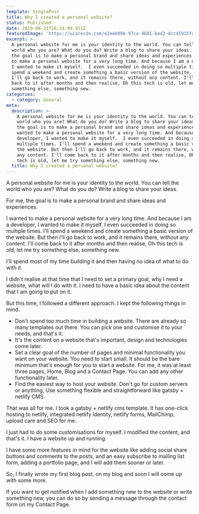 ```yaml
---
template: SinglePost
title: Why I created a personal website?
status: Published
date: 2019-09-21T16:24:09.911Z
featuredImage: 'https://ucarecdn.com/e2eeb09b-97ce-4681-bad2-dcc45915fd92/'
excerpt: >-
  A personal website for me is your identity to the world. You can tell the
  world who you are? What do you do? Write a blog to share your ideas. For me,
  the goal is to make a personal brand and share ideas and experiences.I wanted
  to make a personal website for a very long time. And because I am a developer,
  I wanted to make it myself.  I even succeeded in doing so multiple times. I'll
  spend a weekend and create something a basic version of the website. But then
  I'll go back to work, and it remains there, without any content. I'll come
  back to it after months and then realise, Oh this tech is old, let me try
  something else, something new. 
categories:
  - category: General
meta:
  description: >-
    A personal website for me is your identity to the world. You can tell the
    world who you are? What do you do? Write a blog to share your ideas. For me,
    the goal is to make a personal brand and share ideas and experiences.I
    wanted to make a personal website for a very long time. And because I am a
    developer, I wanted to make it myself.  I even succeeded in doing so
    multiple times. I'll spend a weekend and create something a basic version of
    the website. But then I'll go back to work, and it remains there, without
    any content. I'll come back to it after months and then realise, Oh this
    tech is old, let me try something else, something new. 
  title: Why I created a personal website?
---
```

A personal website for me is your identity to the world. You can tell the world who you are? What do you do? Write a blog to share your ideas. 

For me, the goal is to make a personal brand and share ideas and experiences.

I wanted to make a personal website for a very long time. And because I am a developer, I wanted to make it myself.  I even succeeded in doing so multiple times. I'll spend a weekend and create something a basic version of the website. But then I'll go back to work, and it remains there, without any content. I'll come back to it after months and then realise, Oh this tech is old, let me try something else, something new. 

I'll spend most of my time building it and then having no idea of what to do with it. 

I didn't realise at that time that I need to set a primary goal, why I need a website, what will I do with it. I need to have a basic idea about the content that I am going to put on it. 

But this time, I followed a different approach. I kept the following things in mind.

* Don't spend too much time in building a website. There are already so many templates out there. You can pick one and customise it to your needs, and that's it. 
* It's the content on a website that's important, design and technologies come later.
* Set a clear goal of the number of pages and minimal functionality you want on your website.  You need to start small. It should be the bare minimum that's enough for you to start a website. For me, it was at least three pages, Home, Blog and a Contact Page.  You can add any other functionality later.
* Find the easiest way to host your website. Don't go for custom servers or anything, Use something flexible and straightforward like gatsby + netlify CMS. 

That was all for me. I took a gatsby + netlify cms template. It has one-click hosting to netlify, integrated netlify identity, netlify forms, MailChimp, upload care and SEO for me. 

I just had to do some customisations for myself. I modified the content, and that's it. I have a website up and running. 

I have some more features in mind for the website like adding social share buttons and comments to the posts, and an easy subscribe to mailing list form, adding a portfolio page, and I will add them sooner or later. 

So, I finally wrote my first blog post, on my blog and soon I will come up with some more.


If you want to get notified when I add something new to the website or write something new, you can do so by sending a message through the contact form on my Contact Page.

